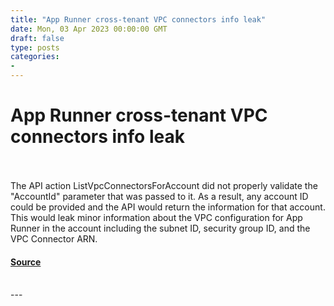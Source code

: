 ```yaml
---
title: "App Runner cross-tenant VPC connectors info leak"
date: Mon, 03 Apr 2023 00:00:00 GMT
draft: false
type: posts
categories: 
- 
---
```

# App Runner cross-tenant VPC connectors info leak

<br/>

<br/>
The API action ListVpcConnectorsForAccount did not properly validate the "AccountId" parameter that was passed to it. As a result, any account ID could be provided and the API would return the information for that account. This would leak minor information about the VPC configuration for App Runner in the account including the subnet ID, security group ID, and the VPC Connector ARN.

#### [Source](https://www.cloudvulndb.org/app-runner-vpc-connectors)

<br/>
---
